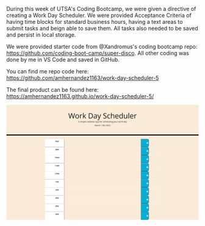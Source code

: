 During this week of UTSA's Coding Bootcamp, we were given a directive of creating a Work Day Scheduler. We were provided Acceptance Criteria of having time blocks for standard business hours, having a text areas to submit tasks and beign able to save them. All tasks also needed to be saved and persist in local storage. 

We were provided starter code from @Xandromus's coding bootcamp repo: https://github.com/coding-boot-camp/super-disco. All other coding was done by me in VS Code and saved in GitHub. 

You can find me repo code here: https://github.com/amhernandez1163/work-day-scheduler-5 

The final product can be found here: https://amhernandez1163.github.io/work-day-scheduler-5/

![screenshot of work day scheduler 5](./assests/images/work-day-sched-5.jpg)
